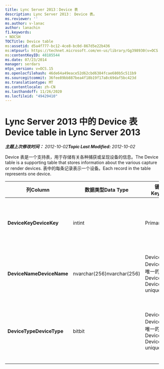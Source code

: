 ```yaml
---
title: Lync Server 2013：Device 表
description: Lync Server 2013： Device 表。
ms.reviewer: ''
ms.author: v-lanac
author: lanachin
f1.keywords:
- NOCSH
TOCTitle: Device table
ms:assetid: d5a4f777-bc12-4ce8-bc0d-867d5e22b436
ms:mtpsurl: https://technet.microsoft.com/en-us/library/Gg398930(v=OCS.15)
ms:contentKeyID: 48185544
ms.date: 07/23/2014
manager: serdars
mtps_version: v=OCS.15
ms.openlocfilehash: 46de64a49eace52d62cbd6384fcae680b5c511b9
ms.sourcegitcommit: 36fee89bb887bea4f18b19f17a8c69daf5bc423d
ms.translationtype: MT
ms.contentlocale: zh-CN
ms.lasthandoff: 11/26/2020
ms.locfileid: "49429410"
---
```

# <a name="device-table-in-lync-server-2013"></a><span data-ttu-id="24590-103">Lync Server 2013 中的 Device 表</span><span class="sxs-lookup"><span data-stu-id="24590-103">Device table in Lync Server 2013</span></span>

<div data-xmlns="http://www.w3.org/1999/xhtml">

<div class="topic" data-xmlns="http://www.w3.org/1999/xhtml" data-msxsl="urn:schemas-microsoft-com:xslt" data-cs="https://msdn.microsoft.com/">

<div data-asp="https://msdn2.microsoft.com/asp">



</div>

<div id="mainSection">

<div id="mainBody"><span data-ttu-id="24590-104">

<span> </span></span><span class="sxs-lookup"><span data-stu-id="24590-104">

<span> </span></span></span>

<span data-ttu-id="24590-105">_**主题上次修改时间：** 2012-10-02_</span><span class="sxs-lookup"><span data-stu-id="24590-105">_**Topic Last Modified:** 2012-10-02_</span></span>

<span data-ttu-id="24590-106">Device 表是一个支持表，用于存储有关各种捕获或呈现设备的信息。</span><span class="sxs-lookup"><span data-stu-id="24590-106">The Device table is a supporting table that stores information about the various capture or render devices.</span></span> <span data-ttu-id="24590-107">表中的每条记录表示一个设备。</span><span class="sxs-lookup"><span data-stu-id="24590-107">Each record in the table represents one device.</span></span>


<table>
<colgroup>
<col style="width: 25%" />
<col style="width: 25%" />
<col style="width: 25%" />
<col style="width: 25%" />
</colgroup>
<thead>
<tr class="header">
<th><span data-ttu-id="24590-108"><strong>列</strong></span><span class="sxs-lookup"><span data-stu-id="24590-108"><strong>Column</strong></span></span></th>
<th><span data-ttu-id="24590-109"><strong>数据类型</strong></span><span class="sxs-lookup"><span data-stu-id="24590-109"><strong>Data Type</strong></span></span></th>
<th><span data-ttu-id="24590-110"><strong>键/索引</strong></span><span class="sxs-lookup"><span data-stu-id="24590-110"><strong>Key/Index</strong></span></span></th>
<th><span data-ttu-id="24590-111"><strong>Details</strong></span><span class="sxs-lookup"><span data-stu-id="24590-111"><strong>Details</strong></span></span></th>
</tr>
</thead>
<tbody>
<tr class="odd">
<td><p><span data-ttu-id="24590-112"><strong>DeviceKey</strong></span><span class="sxs-lookup"><span data-stu-id="24590-112"><strong>DeviceKey</strong></span></span></p></td>
<td><p><span data-ttu-id="24590-113">int</span><span class="sxs-lookup"><span data-stu-id="24590-113">int</span></span></p></td>
<td><p><span data-ttu-id="24590-114">Primary</span><span class="sxs-lookup"><span data-stu-id="24590-114">Primary</span></span></p></td>
<td><p><span data-ttu-id="24590-115">标识此设备的唯一号码。</span><span class="sxs-lookup"><span data-stu-id="24590-115">Unique number identifying this device.</span></span></p></td>
</tr>
<tr class="even">
<td><p><span data-ttu-id="24590-116"><strong>DeviceName</strong></span><span class="sxs-lookup"><span data-stu-id="24590-116"><strong>DeviceName</strong></span></span></p></td>
<td><p><span data-ttu-id="24590-117">nvarchar(256)</span><span class="sxs-lookup"><span data-stu-id="24590-117">nvarchar(256)</span></span></p></td>
<td><p><span data-ttu-id="24590-118">DeviceName + DeviceType 是唯一的</span><span class="sxs-lookup"><span data-stu-id="24590-118">DeviceName + DeviceType is unique</span></span></p></td>
<td><p><span data-ttu-id="24590-119">设备名称。</span><span class="sxs-lookup"><span data-stu-id="24590-119">Device name.</span></span></p></td>
</tr>
<tr class="odd">
<td><p><span data-ttu-id="24590-120"><strong>DeviceType</strong></span><span class="sxs-lookup"><span data-stu-id="24590-120"><strong>DeviceType</strong></span></span></p></td>
<td><p><span data-ttu-id="24590-121">bit</span><span class="sxs-lookup"><span data-stu-id="24590-121">bit</span></span></p></td>
<td><p><span data-ttu-id="24590-122">DeviceName + DeviceType 是唯一的</span><span class="sxs-lookup"><span data-stu-id="24590-122">DeviceName + DeviceType is unique</span></span></p></td>
<td><p><span data-ttu-id="24590-123">设备类型。</span><span class="sxs-lookup"><span data-stu-id="24590-123">Device type.</span></span> <span data-ttu-id="24590-124">1是捕获设备，0是呈现设备。</span><span class="sxs-lookup"><span data-stu-id="24590-124">1 is a capture device, 0 is a render device.</span></span></p></td>
</tr>
</tbody>
</table><span data-ttu-id="24590-125">


</div>

<span> </span>

</div>

</div>

</span><span class="sxs-lookup"><span data-stu-id="24590-125">


</div>

<span> </span>

</div>

</div>

</span></span></div>

